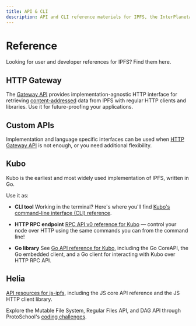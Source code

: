```yaml
---
title: API & CLI
description: API and CLI reference materials for IPFS, the InterPlanetary File System.
---
```


# Reference

Looking for user and developer references for IPFS? Find them here.

## HTTP Gateway

The [Gateway API](http/gateway.md) provides implementation-agnostic HTTP interface for retrieving [content-addressed](../concepts/glossary.md#content-addressing) data from IPFS with regular HTTP clients and libraries. Use it for future-proofing your applications.

## Custom APIs

Implementation and language specific interfaces can be used when [HTTP Gateway API](http/gateway.md) is not enough, or you need additional flexibility.

## Kubo 

Kubo is the earliest and most widely used implementation of IPFS, written in Go.

Use it as:

- **CLI tool**
  Working in the terminal? Here's where you'll find [Kubo's command-line interface (CLI) reference](kubo/cli.md).

- **HTTP RPC endpoint**
  [RPC API v0 reference for Kubo](kubo/rpc.md) — control your node over HTTP using the same commands you can from the command line!

- **Go library**
  See [Go API reference for Kubo](go/api.md), including the Go CoreAPI, the Go embedded client, and a Go client for interacting with Kubo over HTTP RPC API.


## Helia

[API resources for js-ipfs](js/api.md), including the JS core API reference and the JS HTTP client library.

Explore the Mutable File System, Regular Files API, and DAG API through ProtoSchool's [coding challenges](https://proto.school/course/ipfs).
